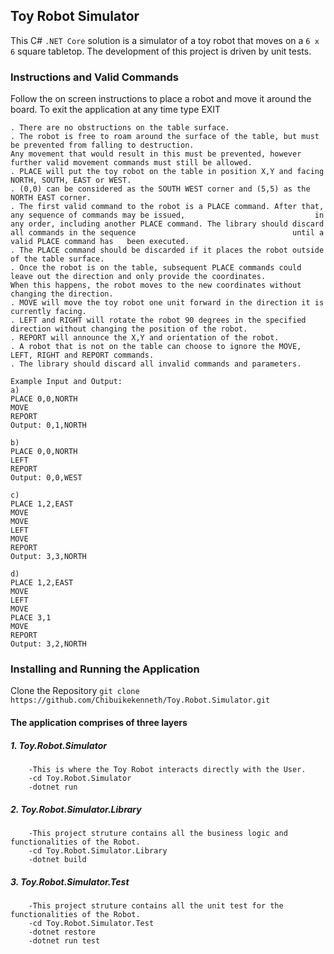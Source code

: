 ## Toy Robot Simulator
This C# `.NET Core` solution is a simulator of a toy robot that moves on a `6 x 6` square tabletop. The development of this project is driven by unit tests.

### Instructions and Valid Commands
Follow the on screen instructions to place a robot and move it around the board. To exit the application at any time type EXIT 
```. The library allows for a simulation of a toy robot moving on a 6 x 6 square tabletop.
. There are no obstructions on the table surface.
. The robot is free to roam around the surface of the table, but must be prevented from falling to destruction.                           Any movement that would result in this must be prevented, however further valid movement commands must still be allowed.
. PLACE will put the toy robot on the table in position X,Y and facing NORTH, SOUTH, EAST or WEST.
. (0,0) can be considered as the SOUTH WEST corner and (5,5) as the NORTH EAST corner.
. The first valid command to the robot is a PLACE command. After that, any sequence of commands may be issued,                             in any order, including another PLACE command. The library should discard all commands in the sequence                                   until a valid PLACE command has   been executed.
. The PLACE command should be discarded if it places the robot outside of the table surface.
. Once the robot is on the table, subsequent PLACE commands could leave out the direction and only provide the coordinates.               When this happens, the robot moves to the new coordinates without changing the direction.
. MOVE will move the toy robot one unit forward in the direction it is currently facing.
. LEFT and RIGHT will rotate the robot 90 degrees in the specified direction without changing the position of the robot.
. REPORT will announce the X,Y and orientation of the robot.
. A robot that is not on the table can choose to ignore the MOVE, LEFT, RIGHT and REPORT commands.
. The library should discard all invalid commands and parameters.

Example Input and Output:
a)
PLACE 0,0,NORTH
MOVE
REPORT
Output: 0,1,NORTH

b)
PLACE 0,0,NORTH
LEFT
REPORT
Output: 0,0,WEST

c)
PLACE 1,2,EAST
MOVE
MOVE
LEFT
MOVE
REPORT
Output: 3,3,NORTH

d)
PLACE 1,2,EAST
MOVE
LEFT
MOVE
PLACE 3,1
MOVE
REPORT
Output: 3,2,NORTH
```
### Installing and Running the Application
Clone the Repository
`git clone https://github.com/Chibuikekenneth/Toy.Robot.Simulator.git `

#### The application comprises of three layers
##### 1. Toy.Robot.Simulator
```
    -This is where the Toy Robot interacts directly with the User.
    -cd Toy.Robot.Simulator
    -dotnet run
```
##### 2. Toy.Robot.Simulator.Library
```
    -This project struture contains all the business logic and functionalities of the Robot.
    -cd Toy.Robot.Simulator.Library
    -dotnet build
```
##### 3. Toy.Robot.Simulator.Test
```
    -This project struture contains all the unit test for the functionalities of the Robot.
    -cd Toy.Robot.Simulator.Test
    -dotnet restore
    -dotnet run test
``` 
